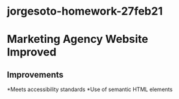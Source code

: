 # jorgesoto-homework-27feb21

# Marketing Agency Website Improved

## Improvements
*Meets accessibility standards
*Use of semantic HTML elements
